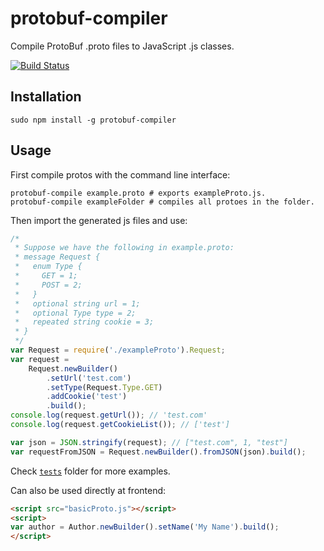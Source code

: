 # protobuf-compiler
Compile ProtoBuf .proto files to JavaScript .js classes.

[![Build Status](https://travis-ci.org/jl2922/protobuf-compiler.svg?branch=master)](https://travis-ci.org/jl2922/protobuf-compiler)

## Installation

```
sudo npm install -g protobuf-compiler
```

## Usage

First compile protos with the command line interface:
```
protobuf-compile example.proto # exports exampleProto.js.
protobuf-compile exampleFolder # compiles all protoes in the folder.
```

Then import the generated js files and use:

```js
/* 
 * Suppose we have the following in example.proto:
 * message Request {
 *   enum Type {
 *     GET = 1;
 *     POST = 2;
 *   }
 *   optional string url = 1;
 *   optional Type type = 2;
 *   repeated string cookie = 3;
 * }
 */
var Request = require('./exampleProto').Request;
var request =
    Request.newBuilder()
        .setUrl('test.com')
        .setType(Request.Type.GET)
        .addCookie('test')
        .build();
console.log(request.getUrl()); // 'test.com'
console.log(request.getCookieList()); // ['test']

var json = JSON.stringify(request); // ["test.com", 1, "test"]
var requestFromJSON = Request.newBuilder().fromJSON(json).build();
```

Check [`tests`](https://github.com/jl2922/protobuf-compiler/tree/master/tests) folder for more examples.

Can also be used directly at frontend:

```html
<script src="basicProto.js"></script>
<script>
var author = Author.newBuilder().setName('My Name').build();
</script>
```